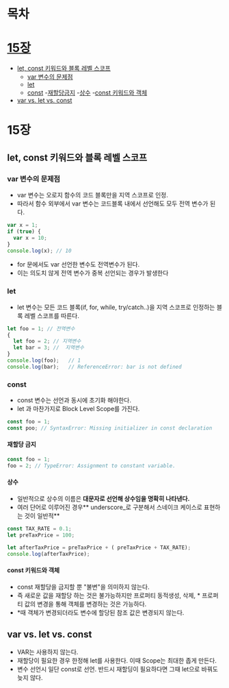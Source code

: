 
# 목차
# [15장](#15장)
  - [let, const 키워드와 블록 레벨 스코프](#let,-const-키워드와-블록-레벨-스코프)
    - [var 변수의 문제점](#var-변수의-문제점)
    - [let](#let)
    - [const](#const) 
      -[재할당금지](#재할당금지)
      -[상수](#상수)
      -[const 키워드와 객체](#const-키워드와-객체)
  - [var vs. let vs. const](var-vs.-let-vs.-const)

# 15장 
## let, const 키워드와 블록 레벨 스코프

### var 변수의 문제점
* var 변수는 오로지 함수의 코드 블록만을 지역 스코프로 인정.
* 따라서 함수 외부에서 var 변수는 코드블록 내에서 선언해도 모두 전역 변수가 된다.

```javascript
var x = 1;
if (true) {
  var x = 10;
}
console.log(x); // 10
```
* for 문에서도 var 선언한 변수도 전역변수가 된다.
* 이는 의도치 않게 전역 변수가 중복 선언되는 경우가 발생한다

### let
* let 변수는 모든 코드 블록(if, for, while, try/catch..)을 지역 스코프로 인정하는 블록 레벨 스코프를 따른다.

```javascript
let foo = 1; // 전역변수
{
  let foo = 2; // 지역변수
  let bar = 3; //  지역변수
}
console.log(foo);   // 1
console.log(bar);   // ReferenceError: bar is not defined
```

### const
* const 변수는 선언과 동시에 초기화 해야한다.
* let 과 마찬가지로 Block Level Scope를 가진다.
```javascript
const foo = 1;
const poo; // SyntaxError: Missing initializer in const declaration
```

#### 재할당 금지
```javascript
const foo = 1;
foo = 2; // TypeError: Assignment to constant variable.
```

#### 상수

* 일반적으로 상수의 이름은 **대문자로 선언해 상수임을 명확히 나타낸다.**
* 여러 단어로 이루어진 경우** underscore_로 구분해서 스네이크 케이스로 표현하는 것이 일반적**
```javascript
const TAX_RATE = 0.1;
let preTaxPrice = 100;

let afterTaxPrice = preTaxPrice + ( preTaxPrice + TAX_RATE);
console.log(afterTaxPrice);
```

#### const 키워드와 객체
* const 재할당을 금지할 뿐 "불변"을 의미하지 않는다. 
* 즉 새로운 값을 재할당 하는 것은 불가능하지만 프로퍼티 동적생성, 삭제, * 프로퍼티 값의 변경을 통해 객체를 변경하는 것은 가능하다.
* *때 객체가 변경되더라도 변수에 할당된 참조 값은 변경되지 않는다.


## var vs. let vs. const
  * VAR는 사용하지 않는다.
  * 재할당이 필요한 경우 한정해 let를 사용한다. 이때 Scope는 최대한 좁게 만든다.
  * 변수 선언시 일단 const로 선언. 반드시 재할딩이 필요하다면 그때 let으로 바꿔도 늦지 않다.


  

